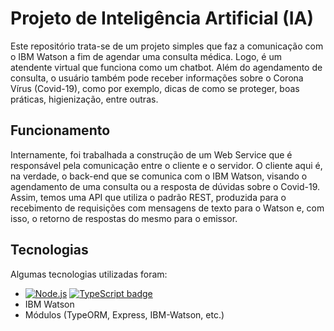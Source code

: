# Projeto de Inteligência Artificial (IA)
Este repositório trata-se de um projeto simples que faz a comunicação com o IBM Watson a fim de agendar uma consulta médica.
Logo, é um atendente virtual que funciona como um chatbot.
Além do agendamento de consulta, o usuário também pode receber informações sobre o Corona Vírus (Covid-19), como por exemplo,
dicas de como se proteger, boas práticas, higienização, entre outras.

## Funcionamento
Internamente, foi trabalhada a construção de um Web Service que é responsável pela comunicação entre o cliente e o servidor.
O cliente aqui é, na verdade, o back-end que se comunica com o IBM Watson, visando o agendamento de uma consulta ou a resposta
de dúvidas sobre o Covid-19.
Assim, temos uma API que utiliza o padrão REST, produzida para o recebimento de requisições com mensagens de texto para o Watson
e, com isso, o retorno de respostas do mesmo para o emissor.

## Tecnologias
Algumas tecnologias utilizadas foram:
- [![Node.js](https://img.shields.io/badge/-Node.js-339933?style=flat-square&logo=node.js&logoColor=white&link=https://nodejs.org/en/)](https://nodejs.org/en/)
[![TypeScript badge](https://img.shields.io/badge/-TypeScript-3178C6?style=flat-square&logo=typescript&logoColor=white&link=https://reactnative.dev)](https://reactnative.dev)
- IBM Watson
- Módulos (TypeORM, Express, IBM-Watson, etc.)
